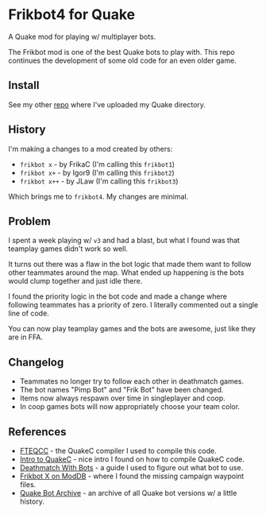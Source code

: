 # Frikbot4 for Quake

A Quake mod for playing w/ multiplayer bots.

The Frikbot mod is one of the best Quake bots to play with.  This repo continues the development of some old code for an even older game.

## Install

See my other [repo](https://github.com/whipowill/quake-dir) where I've uploaded my Quake directory.

## History

I'm making a changes to a mod created by others:

- ``frikbot x`` - by FrikaC (I'm calling this ``frikbot1``)
- ``frikbot x+`` - by Igor9 (I'm calling this ``frikbot2``)
- ``frikbot x++`` - by JLaw (I'm calling this ``frikbot3``)

Which brings me to ``frikbot4``.  My changes are minimal.

## Problem

I spent a week playing w/ ``v3`` and had a blast, but what I found was that teamplay games didn't work so well.

It turns out there was a flaw in the bot logic that made them want to follow other teammates around the map.  What ended up happening is the bots would clump together and just idle there.

I found the priority logic in the bot code and made a change where following teammates has a priority of zero.  I literally commented out a single line of code.

You can now play teamplay games and the bots are awesome, just like they are in FFA.

## Changelog

- Teammates no longer try to follow each other in deathmatch games.
- The bot names "Pimp Bot" and "Frik Bot" have been changed.
- Items now always respawn over time in singleplayer and coop.
- In coop games bots will now appropriately choose your team color.

## References

- [FTEQCC](https://www.fteqcc.org/) - the QuakeC compiler I used to compile this code.
- [Intro to QuakeC](https://codedocs.org/what-is/quakec) - nice intro I found on how to compile QuakeC code.
- [Deathmatch With Bots](https://steamcommunity.com/sharedfiles/filedetails/?id=123626484) - a guide I used to figure out what bot to use.
- [Frikbot X on ModDB](https://www.moddb.com/mods/frikbot-x) - where I found the missing campaign waypoint files.
- [Quake Bot Archive](https://github.com/Jason2Brownlee/QuakeBotArchive) - an archive of all Quake bot versions w/ a little history.